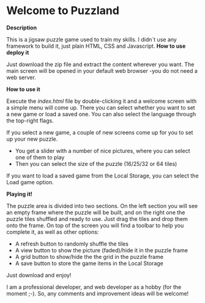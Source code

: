 # Welcome to Puzzland

<b>Description</b>

This is a jigsaw puzzle game used to train my skills. I didn´t use any framework to build it, just plain HTML, CSS and Javascript. 
<b>How to use deploy it</b>

Just download the zip file and extract the content wherever you want. The main screen will be opened in your default web browser -you do not need a web server.

<b>How to use it</b>

Execute the <i>index.html</i> file by double-clicking it and a welcome screen with a simple menu will come up. There you can select whether you want to set a new game or load a saved one. You can also select the language through the top-right flags.

If you select a new game, a couple of new screens come up for you to set up your new puzzle.

<ul>
  <li>You get a slider with a number of nice pictures, where you can select one of them to play</li>
  <li>Then you can select the size of the puzzle (16/25/32 or 64 tiles)</li>
</ul>

If you want to load a saved game from the Local Storage, you can select the Load game option.

<b>Playing it!</b>

The puzzle area is divided into two sections. On the left section you will see an empty frame where the puzzle will be built, and on the right one the puzzle tiles shuffled and ready to use. Just drag the tiles and drop them onto the frame. On top of the screen you will find a toolbar to help you complete it, as well as other options:

<ul>
  <li>A refresh button to randomly shuffle the tiles</li>
  <li>A view button to show the picture (faded)/hide it in the puzzle frame</li>
  <li>A grid button to show/hide the the grid in the puzzle frame</li>
  <li>A save button to store the game items in the Local Storage</li>
</ul>

Just download and enjoy!

I am a professional developer, and web developer as a hobby (for the moment ;-). So, any comments and improvement ideas will be welcome!
